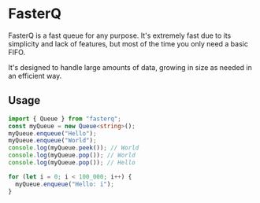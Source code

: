 # FasterQ

FasterQ is a fast queue for any purpose. It's extremely fast due to its simplicity and lack of features, but most of the time you only need a basic FIFO.

It's designed to handle large amounts of data, growing in size as needed in an efficient way.

## Usage

```typescript
import { Queue } from "fasterq";
const myQueue = new Queue<string>();
myQueue.enqueue("Hello");
myQueue.enqueue("World");
console.log(myQueue.peek()); // World
console.log(myQueue.pop()); // World
console.log(myQueue.pop()); // Hello

for (let i = 0; i < 100_000; i++) {
  myQueue.enqueue("Hello: i");
}
```
